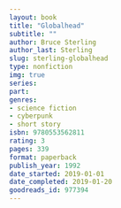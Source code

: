 ```yaml
---
layout: book
title: "Globalhead"
subtitle: ""
author: Bruce Sterling
author_last: Sterling
slug: sterling-globalhead
type: nonfiction
img: true
series: 
part: 
genres:
- science fiction
- cyberpunk
- short story
isbn: 9780553562811
rating: 3
pages: 339
format: paperback
publish_year: 1992
date_started: 2019-01-01
date_completed: 2019-01-20
goodreads_id: 977394
---
```

